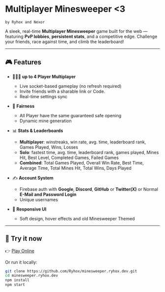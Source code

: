 #  Multiplayer Minesweeper <3
    by Ryhox and Nexor 

A sleek, real-time **Multiplayer Minesweeper** game built for the web — featuring **PvP lobbies**, **persistent stats**, and a competitive edge. Challenge your friends, race against time, and climb the leaderboard!

---

## 🎮 Features

- 🧑‍🤝‍🧑 **up to 4 Player Multiplayer**
  - Live socket-based gameplay (no refresh required)
  - Invite friends with a sharable link or Code.
  - Real-time settings sync

- 🧠 **Fairness**
  - All Player have the same guaranteed safe opening
  - Dynamic mine generation

- 📊 **Stats & Leaderboards**
  - **Multiplayer**: winstreaks, win rate, avg. time, leaderboard rank, Games Played, Wins, Losses
  - **Solo**: fastest time, avg. time, leaderboard rank, games played, Mines Hit, Best Level, Completed Games, Failed Games
  - **Combined**: Total Games Played, Overall Win Rate, Best Time, Average Time, Total Mines Hit, Total Wins, Days Played

- ✍️ **Account System**
  - Firebase auth with **Google**, **Discord**, **GitHub** or **Twitter(X)** or Normal **E-Mail and Password Login**
  - Unique usernames

- 📱 **Responsive UI**
  - Soft design, hover effects and old Minesweeper Themed

---

## 🚀 Try it now

👉 [Play Online](https://minesweeper.nexorhub.com/)

Or run it locally:

```bash
git clone https://github.com/Ryhox/minesweeper.ryhox.dev.git
cd minesweeper.ryhox.dev
npm install
npm start
